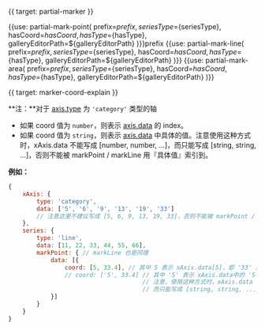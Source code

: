 {{ target: partial-marker }}


{{use: partial-mark-point(
    prefix=${prefix},
    seriesType=${seriesType},
    hasCoord=${hasCoord},
    hasType=${hasType},
    galleryEditorPath=${galleryEditorPath}
)}}prefix
{{use: partial-mark-line(
    prefix=${prefix},
    seriesType=${seriesType},
    hasCoord=${hasCoord},
    hasType=${hasType},
    galleryEditorPath=${galleryEditorPath}
)}}
{{use: partial-mark-area(
    prefix=${prefix},
    seriesType=${seriesType},
    hasCoord=${hasCoord},
    hasType=${hasType},
    galleryEditorPath=${galleryEditorPath}
)}}




{{ target: marker-coord-explain }}

**注：**对于 [axis.type](~xAixs.type) 为 `'category'` 类型的轴

+ 如果 coord 值为 `number`，则表示 [axis.data](~xAxis.data) 的 index。
+ 如果 coord 值为 `string`，则表示 [axis.data](~xAxis.data) 中具体的值。注意使用这种方式时，xAxis.data 不能写成 [number, number, ...]，而只能写成 [string, string, ...]，否则不能被 markPoint / markLine 用『具体值』索引到。

 **例如：** 
```javascript
{
    xAxis: {
        type: 'category',
        data: ['5', '6', '9', '13', '19', '33']
        // 注意这里不建议写成 [5, 6, 9, 13, 19, 33]，否则不能被 markPoint / markLine 用『具体值』索引到。
    },
    series: {
        type: 'line',
        data: [11, 22, 33, 44, 55, 66],
        markPoint: { // markLine 也是同理
            data: [{
                coord: [5, 33.4], // 其中 5 表示 xAxis.data[5]，即 '33' 这个元素。
                // coord: ['5', 33.4] // 其中 '5' 表示 xAxis.data中的 '5' 这个元素。
                                      // 注意，使用这种方式时，xAxis.data 不能写成 [number, number, ...]
                                      // 而只能写成 [string, string, ...]
            }]
        }
    }
}
```